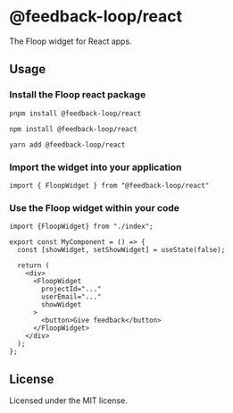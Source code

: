 # @feedback-loop/react

The Floop widget for React apps.

## Usage

### Install the Floop react package

`pnpm install @feedback-loop/react`

`npm install @feedback-loop/react`

`yarn add @feedback-loop/react`

### Import the widget into your application

`import { FloopWidget } from "@feedback-loop/react"`

### Use the Floop widget within your code

```tsx
import {FloopWidget} from "./index";

export const MyComponent = () => {
  const [showWidget, setShowWidget] = useState(false);
    
  return (
    <div>
      <FloopWidget
        projectId="..."
        userEmail="..."
        showWidget
      >
        <button>Give feedback</button>
      </FloopWidget>
    </div>
  );
};
```

## License

Licensed under the MIT license.